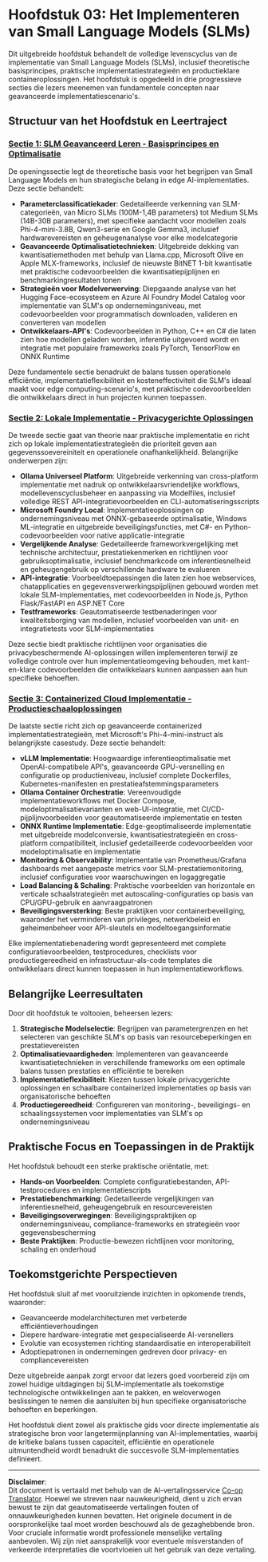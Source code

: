<!--
CO_OP_TRANSLATOR_METADATA:
{
  "original_hash": "6cf75ae5b01949656a3ad41425c7ffe4",
  "translation_date": "2025-09-18T13:05:52+00:00",
  "source_file": "Module03/README.md",
  "language_code": "nl"
}
-->
# Hoofdstuk 03: Het Implementeren van Small Language Models (SLMs)

Dit uitgebreide hoofdstuk behandelt de volledige levenscyclus van de implementatie van Small Language Models (SLMs), inclusief theoretische basisprincipes, praktische implementatiestrategieën en productieklare containeroplossingen. Het hoofdstuk is opgedeeld in drie progressieve secties die lezers meenemen van fundamentele concepten naar geavanceerde implementatiescenario's.

## Structuur van het Hoofdstuk en Leertraject

### **[Sectie 1: SLM Geavanceerd Leren - Basisprincipes en Optimalisatie](./01.SLMAdvancedLearning.md)**
De openingssectie legt de theoretische basis voor het begrijpen van Small Language Models en hun strategische belang in edge AI-implementaties. Deze sectie behandelt:

- **Parameterclassificatiekader**: Gedetailleerde verkenning van SLM-categorieën, van Micro SLMs (100M-1,4B parameters) tot Medium SLMs (14B-30B parameters), met specifieke aandacht voor modellen zoals Phi-4-mini-3.8B, Qwen3-serie en Google Gemma3, inclusief hardwarevereisten en geheugenanalyse voor elke modelcategorie
- **Geavanceerde Optimalisatietechnieken**: Uitgebreide dekking van kwantisatiemethoden met behulp van Llama.cpp, Microsoft Olive en Apple MLX-frameworks, inclusief de nieuwste BitNET 1-bit kwantisatie met praktische codevoorbeelden die kwantisatiepijplijnen en benchmarkingresultaten tonen
- **Strategieën voor Modelverwerving**: Diepgaande analyse van het Hugging Face-ecosysteem en Azure AI Foundry Model Catalog voor implementatie van SLM's op ondernemingsniveau, met codevoorbeelden voor programmatisch downloaden, valideren en converteren van modellen
- **Ontwikkelaars-API's**: Codevoorbeelden in Python, C++ en C# die laten zien hoe modellen geladen worden, inferentie uitgevoerd wordt en integratie met populaire frameworks zoals PyTorch, TensorFlow en ONNX Runtime

Deze fundamentele sectie benadrukt de balans tussen operationele efficiëntie, implementatieflexibiliteit en kosteneffectiviteit die SLM's ideaal maakt voor edge computing-scenario's, met praktische codevoorbeelden die ontwikkelaars direct in hun projecten kunnen toepassen.

### **[Sectie 2: Lokale Implementatie - Privacygerichte Oplossingen](./02.DeployingSLMinLocalEnv.md)**
De tweede sectie gaat van theorie naar praktische implementatie en richt zich op lokale implementatiestrategieën die prioriteit geven aan gegevenssoevereiniteit en operationele onafhankelijkheid. Belangrijke onderwerpen zijn:

- **Ollama Universeel Platform**: Uitgebreide verkenning van cross-platform implementatie met nadruk op ontwikkelaarsvriendelijke workflows, modellevenscyclusbeheer en aanpassing via Modelfiles, inclusief volledige REST API-integratievoorbeelden en CLI-automatiseringsscripts
- **Microsoft Foundry Local**: Implementatieoplossingen op ondernemingsniveau met ONNX-gebaseerde optimalisatie, Windows ML-integratie en uitgebreide beveiligingsfuncties, met C#- en Python-codevoorbeelden voor native applicatie-integratie
- **Vergelijkende Analyse**: Gedetailleerde frameworkvergelijking met technische architectuur, prestatiekenmerken en richtlijnen voor gebruiksoptimalisatie, inclusief benchmarkcode om inferentiesnelheid en geheugengebruik op verschillende hardware te evalueren
- **API-integratie**: Voorbeeldtoepassingen die laten zien hoe webservices, chatapplicaties en gegevensverwerkingspijplijnen gebouwd worden met lokale SLM-implementaties, met codevoorbeelden in Node.js, Python Flask/FastAPI en ASP.NET Core
- **Testframeworks**: Geautomatiseerde testbenaderingen voor kwaliteitsborging van modellen, inclusief voorbeelden van unit- en integratietests voor SLM-implementaties

Deze sectie biedt praktische richtlijnen voor organisaties die privacybeschermende AI-oplossingen willen implementeren terwijl ze volledige controle over hun implementatieomgeving behouden, met kant-en-klare codevoorbeelden die ontwikkelaars kunnen aanpassen aan hun specifieke behoeften.

### **[Sectie 3: Containerized Cloud Implementatie - Productieschaaloplossingen](./03.DeployingSLMinCloud.md)**
De laatste sectie richt zich op geavanceerde containerized implementatiestrategieën, met Microsoft's Phi-4-mini-instruct als belangrijkste casestudy. Deze sectie behandelt:

- **vLLM Implementatie**: Hoogwaardige inferentieoptimalisatie met OpenAI-compatibele API's, geavanceerde GPU-versnelling en configuratie op productieniveau, inclusief complete Dockerfiles, Kubernetes-manifesten en prestatieafstemmingsparameters
- **Ollama Container Orchestratie**: Vereenvoudigde implementatieworkflows met Docker Compose, modeloptimalisatievarianten en web-UI-integratie, met CI/CD-pijplijnvoorbeelden voor geautomatiseerde implementatie en testen
- **ONNX Runtime Implementatie**: Edge-geoptimaliseerde implementatie met uitgebreide modelconversie, kwantisatiestrategieën en cross-platform compatibiliteit, inclusief gedetailleerde codevoorbeelden voor modeloptimalisatie en implementatie
- **Monitoring & Observability**: Implementatie van Prometheus/Grafana dashboards met aangepaste metrics voor SLM-prestatiemonitoring, inclusief configuraties voor waarschuwingen en logaggregatie
- **Load Balancing & Schaling**: Praktische voorbeelden van horizontale en verticale schaalstrategieën met autoscaling-configuraties op basis van CPU/GPU-gebruik en aanvraagpatronen
- **Beveiligingsversterking**: Beste praktijken voor containerbeveiliging, waaronder het verminderen van privileges, netwerkbeleid en geheimenbeheer voor API-sleutels en modeltoegangsinformatie

Elke implementatiebenadering wordt gepresenteerd met complete configuratievoorbeelden, testprocedures, checklists voor productiegereedheid en infrastructuur-als-code templates die ontwikkelaars direct kunnen toepassen in hun implementatieworkflows.

## Belangrijke Leerresultaten

Door dit hoofdstuk te voltooien, beheersen lezers:

1. **Strategische Modelselectie**: Begrijpen van parametergrenzen en het selecteren van geschikte SLM's op basis van resourcebeperkingen en prestatievereisten
2. **Optimalisatievaardigheden**: Implementeren van geavanceerde kwantisatietechnieken in verschillende frameworks om een optimale balans tussen prestaties en efficiëntie te bereiken
3. **Implementatieflexibiliteit**: Kiezen tussen lokale privacygerichte oplossingen en schaalbare containerized implementaties op basis van organisatorische behoeften
4. **Productiegereedheid**: Configureren van monitoring-, beveiligings- en schaalingssystemen voor implementaties van SLM's op ondernemingsniveau

## Praktische Focus en Toepassingen in de Praktijk

Het hoofdstuk behoudt een sterke praktische oriëntatie, met:

- **Hands-on Voorbeelden**: Complete configuratiebestanden, API-testprocedures en implementatiescripts
- **Prestatiebenchmarking**: Gedetailleerde vergelijkingen van inferentiesnelheid, geheugengebruik en resourcevereisten
- **Beveiligingsoverwegingen**: Beveiligingspraktijken op ondernemingsniveau, compliance-frameworks en strategieën voor gegevensbescherming
- **Beste Praktijken**: Productie-bewezen richtlijnen voor monitoring, schaling en onderhoud

## Toekomstgerichte Perspectieven

Het hoofdstuk sluit af met vooruitziende inzichten in opkomende trends, waaronder:

- Geavanceerde modelarchitecturen met verbeterde efficiëntieverhoudingen
- Diepere hardware-integratie met gespecialiseerde AI-versnellers
- Evolutie van ecosystemen richting standaardisatie en interoperabiliteit
- Adoptiepatronen in ondernemingen gedreven door privacy- en compliancevereisten

Deze uitgebreide aanpak zorgt ervoor dat lezers goed voorbereid zijn om zowel huidige uitdagingen bij SLM-implementatie als toekomstige technologische ontwikkelingen aan te pakken, en weloverwogen beslissingen te nemen die aansluiten bij hun specifieke organisatorische behoeften en beperkingen.

Het hoofdstuk dient zowel als praktische gids voor directe implementatie als strategische bron voor langetermijnplanning van AI-implementaties, waarbij de kritieke balans tussen capaciteit, efficiëntie en operationele uitmuntendheid wordt benadrukt die succesvolle SLM-implementaties definieert.

---

**Disclaimer**:  
Dit document is vertaald met behulp van de AI-vertalingsservice [Co-op Translator](https://github.com/Azure/co-op-translator). Hoewel we streven naar nauwkeurigheid, dient u zich ervan bewust te zijn dat geautomatiseerde vertalingen fouten of onnauwkeurigheden kunnen bevatten. Het originele document in de oorspronkelijke taal moet worden beschouwd als de gezaghebbende bron. Voor cruciale informatie wordt professionele menselijke vertaling aanbevolen. Wij zijn niet aansprakelijk voor eventuele misverstanden of verkeerde interpretaties die voortvloeien uit het gebruik van deze vertaling.